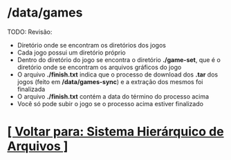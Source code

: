 # /data/games

TODO: Revisão:
- Diretório onde se encontram os diretórios dos jogos
- Cada jogo possui um diretório próprio
- Dentro do diretório do jogo se encontra o diretório **./game-set**, que é o diretório onde se encontram os arquivos gráficos do jogo
- O arquivo **./finish.txt** indica que o processo de download dos **.tar** dos jogos (feito em **/data/games-sync**) e a extração dos mesmos foi finalizada
- O arquivo **./finish.txt** contém a data do término do processo acima
- Você só pode subir o jogo se o processo acima estiver finalizado

# [[ Voltar para: Sistema Hierárquico de Arquivos ]](./1-sistema-hierarquico-arquivos.md)